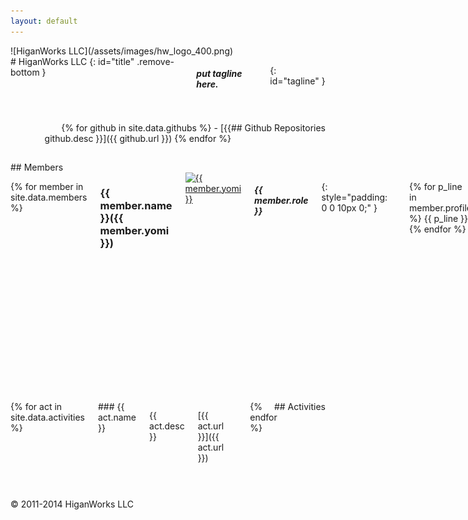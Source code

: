 ```yaml
---
layout: default
---
```


<div class="four columns">
![HiganWorks LLC](/assets/images/hw_logo_400.png)
</div>

<div class="eight columns offset-by-four">
# HiganWorks LLC
{: id="title" .remove-bottom }

##### put tagline here.
{: id="tagline" }
</div>

<div class="sixteen columns">
<hr />
</div>

<div class="one-third columns" style="float: right">
## Github Repositories
</div>

<div id="gitrepos" class="two-thirds columns" style="text-align: right">
{% for github in site.data.githubs %}
- [{{ github.desc }}]({{ github.url }})
{% endfor %}
</div>

<div class="sixteen columns">
<hr />
</div>


<div class="one-third columns">
## Members
</div>

<div class="two-thirds columns memberbox">

{% for member in site.data.members %}

<h3>{{ member.name }}({{ member.yomi }})</h3>
<a href="https://github.com/{{ member.github }}" target="_blank">
  <img src="{{ member.image_url }}" alt="{{ member.yomi }}">
</a>

##### {{ member.role }}
{: style="padding: 0 0 10px 0;" }

<p style="padding: 0 0 0 1em;">
{% for p_line in member.profile %}
{{ p_line }}<br />
{% endfor %}
</p>

<ul>
  <li>About {{ member.yomi }}
    <ul>
    {% for link in member.links %}
      <li><a href="{{ link[1] }}" target="_blank">{{ link[0] }}</a></li>
    {% endfor %}
    </ul>
  </li>
  <li>担当事業内容
    <ul>
    {% for work in member.works %}
      <li>- {{ work }}</li>
    {% endfor %}
    </ul>
  </li>
  <li>Contribs.
    <ul>
    {% for contrib in member.contribs %}
      <li><a href="{{ contrib[1] }}" target="_blank">{{ contrib[0] }}</a></li>
    {% endfor %}
    </ul>
  </li>
</ul>
<hr />
{% endfor %}

</div>

<div class="sixteen columns">
<hr />
</div>

<div class="one-third columns" style="float: right">
## Activities
</div>

<div id="acts" class="two-thirds columns">
{% for act in site.data.activities %}
<div class="ten columns">
### {{ act.name }}
<p class="actsdesc">{{ act.desc }}</p>

[{{ act.url }}]({{ act.url }})
<hr />
</div>
{% endfor %}
</div>


<div class="sixteen columns">
<hr />
</div>

<div id="footer" class="sixteen columns">
<p>© 2011-2014 HiganWorks LLC</p>
</div>
